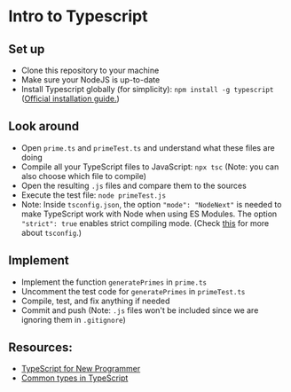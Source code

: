 # Intro to Typescript

## Set up
- Clone this repository to your machine
- Make sure your NodeJS is up-to-date
- Install Typescript globally (for simplicity): `npm install -g typescript` ([Official installation guide.](https://www.typescriptlang.org/download))

## Look around
- Open `prime.ts` and `primeTest.ts` and understand what these files are doing
- Compile all your TypeScript files to JavaScript: `npx tsc` (Note: you can also choose which file to compile)
- Open the resulting `.js` files and compare them to the sources
- Execute the test file: `node primeTest.js`
- Note: Inside `tsconfig.json`, the option `"mode": "NodeNext"` is needed to make TypeScript work with Node when using ES Modules. The option `"strict": true` enables strict compiling mode. (Check [this](https://www.typescriptlang.org/tsconfig) for more about `tsconfig`.)

## Implement
- Implement the function `generatePrimes` in `prime.ts`
- Uncomment the test code for `generatePrimes` in `primeTest.ts`
- Compile, test, and fix anything if needed
- Commit and push (Note: `.js` files won't be included since we are ignoring them in `.gitignore`)

## Resources:
- [TypeScript for New Programmer](https://www.typescriptlang.org/docs/handbook/typescript-from-scratch.html)
- [Common types in TypeScript](https://www.typescriptlang.org/docs/handbook/2/everyday-types.html)

